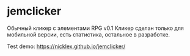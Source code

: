 # jemclicker
Обычный кликер с элементами RPG v0.1
Кликер сделан только для мобильной версии, есть статистика, остальное в разработке.


Test demo: https://nicklex.github.io/jemclicker/
